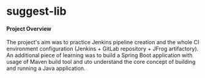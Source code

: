 # suggest-lib

#### Project Overview

The project's aim was to practice Jenkins pipeline creation and the whole CI environment configuration (Jenkins + GitLab repository + JFrog artifactory).
An additional piece of learning was to build a Spring Boot application with usage of Maven build tool and uto understand the core concept of building and running a Java application.